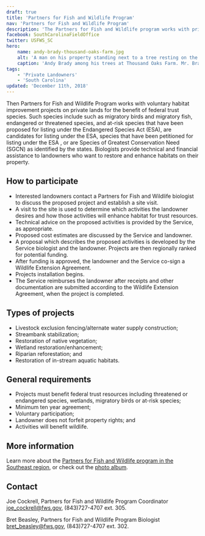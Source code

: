 ```yaml
---
draft: true
title: 'Partners for Fish and Wildlife Program'
nav: 'Partners for Fish and Wildlife Program'
description: 'The Partners for Fish and Wildlife program works with private landowners to improve fish and wildlife habitat on their lands.  We are leaders in voluntary, community-based stewardship for fish and wildlife conservation.'
facebook: SouthCarolinaFieldOffice
twitter: USFWS_SC
hero:
    name: andy-brady-thousand-oaks-farm.jpg
    alt: 'A man on his property standing next to a tree resting on the trunk'
    caption: 'Andy Brady among his trees at Thousand Oaks Farm. Mr. Brady planted a variety of hardwood mast producing trees at Thousand Oaks Farm, former bottomland crop fields adjacent to the Congaree River and Congaree National Park. Additionally, Mr. Brady has his place under conservation easement with the Congaree Land Trust. Photo by John Cely, used with permission.'
tags:
    - 'Private Landowners'
    - 'South Carolina'
updated: 'December 11th, 2018'
---
```


Then Partners for Fish and Wildlife Program works with voluntary habitat improvement projects on private lands for the benefit of federal trust species. Such species include such as migratory birds and migratory fish, endangered or threatened species, and at-risk species that have been proposed for listing under the Endangered Species Act (ESA), are candidates for listing under the ESA, species that have been petitioned for listing under the ESA , or are Species of Greatest Conservation Need (SGCN) as identified by the states. Biologists provide technical and financial assistance to landowners who want to restore and enhance habitats on their property.

## How to participate

- Interested landowners contact a Partners for Fish and Wildlife biologist to discuss the proposed project and establish a site visit.
- A visit to the site is used to determine which activities the landowner desires and how those activities will enhance habitat for trust resources.
- Technical advice on the proposed activities is provided by the Service, as appropriate.
- Proposed cost estimates are discussed by the Service and landowner.
- A proposal which describes the proposed activities is developed by the Service biologist and the landowner. Projects are then regionally ranked for potential funding.
- After funding is approved, the landowner and the Service co-sign a Wildlife Extension Agreement.
- Projects installation begins.
- The Service reimburses the landowner after receipts and other documentation are submitted according to the Wildlife Extension Agreement, when the project is completed.

## Types of projects

- Livestock exclusion fencing/alternate water supply construction;
- Streambank stabilization;
- Restoration of native vegetation;
- Wetland restoration/enhancement;
- Riparian reforestation; and
- Restoration of in-stream aquatic habitats.

## General requirements

- Projects must benefit federal trust resources including threatened or endangered species, wetlands, migratory birds or at-risk species;
- Minimum ten year agreement;
- Voluntary participation;
- Landowner does not forfeit property rights; and
- Activities will benefit wildlife.

## More information

Learn more about the [Partners for Fish and Wildlife program in the Southeast region](/our-services/partners-program/), or check out the [photo album](https://www.flickr.com/photos/usfwssoutheast/albums/72157673957777457).

## Contact

Joe Cockrell, Partners for Fish and Wildlife Program Coordinator  
[joe_cockrell@fws.gov](mailto:joe_cockrell@fws.gov), (843)727-4707 ext. 305.

Bret Beasley, Partners for Fish and Wildlife Program Biologist  
[bret_beasley@fws.gov](mailto:bret_beasley@fws.gov), (843)727-4707 ext. 302.
